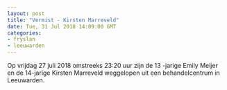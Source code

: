 ```yaml
---
layout: post
title: "Vermist - Kirsten Marreveld"
date: Tue, 31 Jul 2018 14:09:00 GMT
categories: 
- fryslan 
- leeuwarden 
---
```


Op vrijdag 27 juli 2018  omstreeks 23:20 uur zijn  de 13 -jarige Emily Meijer en de 14-jarige Kirsten Marreveld weggelopen uit een behandelcentrum in Leeuwarden.
